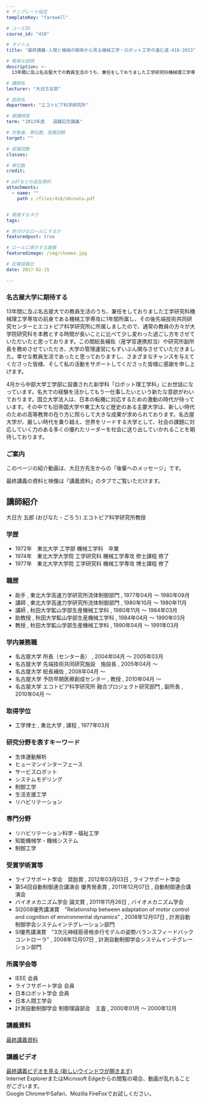 ```yaml
---
# テンプレート指定
templateKey: "farewell"

# コースID
course_id: "418"

# タイトル
title: "最終講義-人間と機械の関係から見る機械工学・ロボット工学の進む道-418-2013"

# 簡単な説明
description: >-
  13年間に及ぶ名古屋大での教員生活のうち、兼任をしておりました工学研究科機械理工学専攻の前身である機械工学専攻に1年間所属し、その後先端技術共同研究センターとエコトピア科学研究所に所属しましたので...

# 講師名
lecturer: "大日方五郎"

# 部局名
department: "エコトピア科学研究所"

# 開講時限
term: "2013年度	退職記念講義"

# 対象者、単位数、授業回数
target: ""

# 授業回数
classes: 

# 単位数
credit: 

# pdfなどの追加資料
attachments: 
  - name: "" 
    path : /files/418/obinata.pdf


# 関連するタグ
tags:

# 色付けのロールにするか
featuredpost: true

# ロールに表示する画像
featuredimage: /img/chemex.jpg

# 記事投稿日
date: 2017-02-15

---
```

### 名古屋大学に期待する

13年間に及ぶ名古屋大での教員生活のうち、兼任をしておりました工学研究科機械理工学専攻の前身である機械工学専攻に1年間所属し、その後先端技術共同研究センターとエコトピア科学研究所に所属しましたので、通常の教員の方々が大学院研究科を本務とする時間が長いことに比べて少し変わった過ごし方をさせていただいたと思っております。この間総長補佐（産学官連携担当）や研究所副所長を務めさせていただき、大学の管理運営にもずいぶん関与させていただきました。幸せな教員生活であったと思っておりますし、さまざまなチャンスを与えてくださった皆様、そして私の活動をサポートしてくださった皆様に感謝を申し上げます。 

4月から中部大学工学部に設置された新学科「ロボット理工学科」にお世話になっています。名大での経験を活かしてもう一仕事したいという新たな意欲がわいております。国立大学法人は、日本の転機に対応するための激動の時代が待っています。その中でも旧帝国大学や東工大など歴史のある主要大学は、新しい時代のための高等教育の在り方に照らして大きな成果が求められております。名古屋大学が、厳しい時代を乗り越え、世界をリードする大学として、社会の課題に対応していく力のある多くの優れたリーダーを社会に送り出していかれることを期待しております。 

### ご案内

このページの紹介動画は、大日方先生からの「後輩へのメッセージ」です。

最終講義の資料と映像は「講義資料」のタブでご覧いただけます。
## 講師紹介

大日方 五郎 (おびなた・ごろう) エコトピア科学研究所教授 

### 学歴

  * 1972年　東北大学 工学部 機械工学科　卒業
  * 1974年　東北大学大学院 工学研究科 機械工学専攻 修士課程 修了
  * 1977年　東北大学大学院 工学研究科 機械工学専攻 博士課程 修了

### 職歴

  * 助手 , 東北大学高速力学研究所流体制御部門 , 1977年04月 〜 1980年09月
  * 講師 , 東北大学高速力学研究所流体制御部門 , 1980年10月 〜 1980年11月
  * 講師 , 秋田大学鉱山学部生産機械工学科 , 1980年11月 〜 1984年03月
  * 助教授 , 秋田大学鉱山学部生産機械工学科 , 1984年04月 〜 1990年03月
  * 教授 , 秋田大学鉱山学部生産機械工学科 , 1990年04月 〜 1991年03月

### 学内兼務職

  * 名古屋大学 所長（センター長） , 2004年04月 〜 2005年03月
  * 名古屋大学 先端技術共同研究施設　施設長 , 2005年04月 〜
  * 名古屋大学 総長補佐 , 2008年04月 〜 
  * 名古屋大学 予防早期医療創成センター , 教授 , 2010年04月 〜 
  * 名古屋大学 エコトピア科学研究所 融合プロジェクト研究部門 , 副所長 , 2010年04月 〜 

### 取得学位

  * 工学博士 , 東北大学 , 課程 , 1977年03月

### 研究分野を表すキーワード

  * 生体運動解析
  * ヒューマンインターフェース
  * サービスロボット
  * システムモデリング
  * 制御工学
  * 生活支援工学
  * リハビリテーション

### 専門分野

  * リハビリテーション科学・福祉工学
  * 知能機械学・機械システム
  * 制御工学

### 受賞学術賞等

  * ライフサポート学会　奨励賞 , 2012年03月03日 , ライフサポート学会
  * 第54回自動制御連合講演会 優秀発表賞 , 2011年12月07日 , 自動制御連合講演会
  * バイオメカニズム学会 論文賞 , 2011年11月26日 , バイオメカニズム学会
  * SI2008優秀講演賞　"Relationship between adaptation of motor control and cognition of environmental dynamics" , 2008年12月07日 , 計測自動制御学会システムインテグレーション部門
  * SI優秀講演賞　"3次元神経筋骨格歩行モデルの姿勢バランスフィードバックコントローラ" , 2008年12月07日 , 計測自動制御学会システムインテグレーション部門

### 所属学会等

  * IEEE 会員 
  * ライフサポート学会 会員 
  * 日本ロボット学会 会員
  * 日本人間工学会
  * 計測自動制御学会 制御理論部会　主査 , 2000年01月 〜 2000年12月
### 講義資料


[最終講義資料](/files/418/obinata.pdf) 

### 講義ビデオ


[ 最終講義ビデオを見る (新しいウインドウが開きます)](http://nuvideo.media.nagoya-u.ac.jp/embed/5096b48ada9eef8868aa72c5889a7c5fd681d2f1)  
Internet ExplorerまたはMicrosoft Edgeからの閲覧の場合、動画が乱れることがございます。  
Google ChromeやSafari、Mozilla FireFoxでお試しください。 

